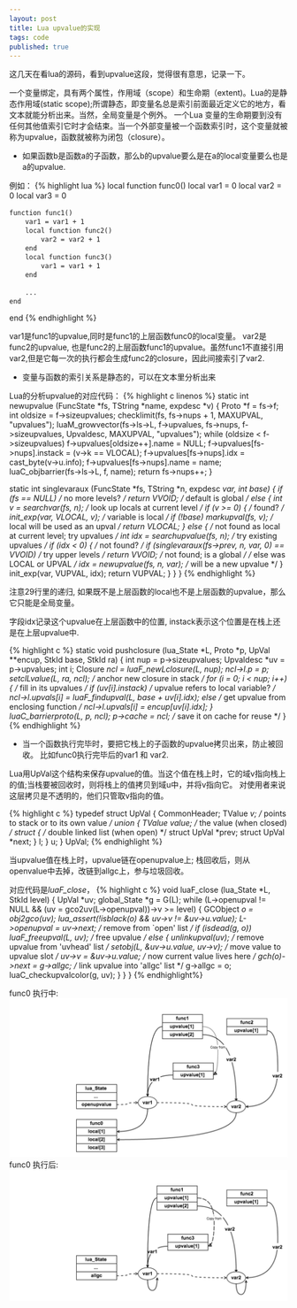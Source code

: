 ```yaml
---
layout: post
title: Lua upvalue的实现
tags: code
published: true
---
```


这几天在看lua的源码，看到upvalue这段，觉得很有意思，记录一下。

一个变量绑定，具有两个属性，作用域（scope）和生命期（extent)。Lua的是静态作用域(static scope);所谓静态，即变量名总是索引前面最近定义它的地方，看文本就能分析出来。当然，全局变量是个例外。 一个Lua
变量的生命期要到没有任何其他值索引它时才会结束。当一个外部变量被一个函数索引时，这个变量就被称为upvalue，函数就被称为闭包（closure）。

- 如果函数b是函数a的子函数，那么b的upvalue要么是在a的local变量要么也是a的upvalue.

例如：
{% highlight lua %}
local function func0()
    local var1 = 0
    local var2 = 0
    local var3 = 0

    function func1()
        var1 = var1 + 1
        local function func2()
            var2 = var2 + 1
        end
        local function func3()
            var1 = var1 + 1
        end

        ...
    end
end
{% endhighlight %}

var1是func1的upvalue,同时是func1的上层函数func0的local变量。
var2是func2的upvalue, 也是func2的上层函数func1的upvalue。虽然func1不直接引用var2,但是它每一次的执行都会生成func2的closure，因此间接索引了var2.

- 变量与函数的索引关系是静态的，可以在文本里分析出来

Lua的分析upvalue的对应代码：
{% highlight c linenos %}
static int newupvalue (FuncState *fs, TString *name, expdesc *v) {
  Proto *f = fs->f;
  int oldsize = f->sizeupvalues;
  checklimit(fs, fs->nups + 1, MAXUPVAL, "upvalues");
  luaM_growvector(fs->ls->L, f->upvalues, fs->nups, f->sizeupvalues,
                  Upvaldesc, MAXUPVAL, "upvalues");
  while (oldsize < f->sizeupvalues) f->upvalues[oldsize++].name = NULL;
  f->upvalues[fs->nups].instack = (v->k == VLOCAL);
  f->upvalues[fs->nups].idx = cast_byte(v->u.info);
  f->upvalues[fs->nups].name = name;
  luaC_objbarrier(fs->ls->L, f, name);
  return fs->nups++;
}

static int singlevaraux (FuncState *fs, TString *n, expdesc *var, int base) {
  if (fs == NULL)  /* no more levels? */
    return VVOID;  /* default is global */
  else {
    int v = searchvar(fs, n);  /* look up locals at current level */
    if (v >= 0) {  /* found? */
      init_exp(var, VLOCAL, v);  /* variable is local */
      if (!base)
        markupval(fs, v);  /* local will be used as an upval */
      return VLOCAL;
    }
    else {  /* not found as local at current level; try upvalues */
      int idx = searchupvalue(fs, n);  /* try existing upvalues */
      if (idx < 0) {  /* not found? */
        if (singlevaraux(fs->prev, n, var, 0) == VVOID) /* try upper levels */
          return VVOID;  /* not found; is a global */
        /* else was LOCAL or UPVAL */
        idx  = newupvalue(fs, n, var);  /* will be a new upvalue */
      }
      init_exp(var, VUPVAL, idx);
      return VUPVAL;
    }
  }
}
{% endhighlight %}

注意29行里的递归, 如果既不是上层函数的local也不是上层函数的upvalue，那么它只能是全局变量。

字段idx记录这个upvalue在上层函数中的位置, instack表示这个位置是在栈上还是在上层upvalue中.

{% highlight c %}
static void pushclosure (lua_State *L, Proto *p, UpVal **encup, StkId base,
                         StkId ra) {
  int nup = p->sizeupvalues;
  Upvaldesc *uv = p->upvalues;
  int i;
  Closure *ncl = luaF_newLclosure(L, nup);
  ncl->l.p = p;
  setclLvalue(L, ra, ncl);  /* anchor new closure in stack */
  for (i = 0; i < nup; i++) {  /* fill in its upvalues */
    if (uv[i].instack)  /* upvalue refers to local variable? */
      ncl->l.upvals[i] = luaF_findupval(L, base + uv[i].idx);
    else  /* get upvalue from enclosing function */
      ncl->l.upvals[i] = encup[uv[i].idx];
  }
  luaC_barrierproto(L, p, ncl);
  p->cache = ncl;  /* save it on cache for reuse */
}
{% endhighlight %}

- 当一个函数执行完毕时，要把它栈上的子函数的upvalue拷贝出来，防止被回收。 比如func0执行完毕后的var1 和 var2. 

Lua用UpVal这个结构来保存upvalue的值。当这个值在栈上时，它的域v指向栈上的值;当栈要被回收时，则将栈上的值拷贝到域u中，并将v指向它。 对使用者来说这层拷贝是不透明的，他们只管取v指向的值。

{% highlight c %}
typedef struct UpVal {
  CommonHeader;
  TValue *v;  /* points to stack or to its own value */
  union {
    TValue value;  /* the value (when closed) */
    struct {  /* double linked list (when open) */
      struct UpVal *prev;
      struct UpVal *next;
    } l;
  } u;
} UpVal;
{% endhighlight %}

当upvalue值在栈上时，upvalue链在openupvalue上; 栈回收后，则从openvalue中去掉，改链到allgc上，参与垃圾回收。

对应代码是*luaF_close*， 
{% highlight c %}
void luaF_close (lua_State *L, StkId level) {
  UpVal *uv;
  global_State *g = G(L);
  while (L->openupval != NULL && (uv = gco2uv(L->openupval))->v >= level) {
    GCObject *o = obj2gco(uv);
    lua_assert(!isblack(o) && uv->v != &uv->u.value);
    L->openupval = uv->next;  /* remove from `open' list */
    if (isdead(g, o))
      luaF_freeupval(L, uv);  /* free upvalue */
    else {
      unlinkupval(uv);  /* remove upvalue from 'uvhead' list */
      setobj(L, &uv->u.value, uv->v);  /* move value to upvalue slot */
      uv->v = &uv->u.value;  /* now current value lives here */
      gch(o)->next = g->allgc;  /* link upvalue into 'allgc' list */
      g->allgc = o;
      luaC_checkupvalcolor(g, uv);
    }
  }
}
{% endhighlight%}


func0 执行中:
![func0 执行中](/images/upvalue_in_func0.png "func0 执行中")
func0 执行后:
![func0执行后](/images/upvalue_after_func0.png "func0 执行后")
